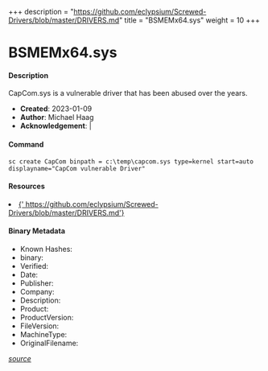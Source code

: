+++
description = "https://github.com/eclypsium/Screwed-Drivers/blob/master/DRIVERS.md"
title = "BSMEMx64.sys"
weight = 10
+++

# BSMEMx64.sys

#### Description

CapCom.sys is a vulnerable driver that has been abused over the years.

- **Created**: 2023-01-09
- **Author**: Michael Haag
- **Acknowledgement**:  | [](https://twitter.com/)

#### Command

```
sc create CapCom binpath = c:\temp\capcom.sys type=kernel start=auto displayname="CapCom vulnerable Driver"
```

#### Resources


<li><a href="{&#39; https://github.com/eclypsium/Screwed-Drivers/blob/master/DRIVERS.md&#39;}">{&#39; https://github.com/eclypsium/Screwed-Drivers/blob/master/DRIVERS.md&#39;}</a></li>





#### Binary Metadata

- Known Hashes: [](https://www.virustotal.com/gui/file/) 
- binary: 
- Verified: 
- Date: 
- Publisher: 
- Company: 
- Description: 
- Product: 
- ProductVersion: 
- FileVersion: 
- MachineType: 
- OriginalFilename: 

[*source*](https://github.com/magicsword-io/LOLDrivers/tree/main/yaml/bsmemx64.sys.yml)